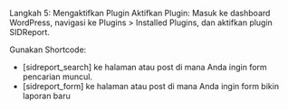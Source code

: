 Langkah 5: Mengaktifkan Plugin
Aktifkan Plugin: Masuk ke dashboard WordPress, navigasi ke Plugins > Installed Plugins, dan aktifkan plugin SIDReport.

Gunakan Shortcode: 
- [sidreport_search] ke halaman atau post di mana Anda ingin form pencarian muncul.
- [sidreport_form] ke halaman atau post di mana Anda ingin form bikin laporan baru
